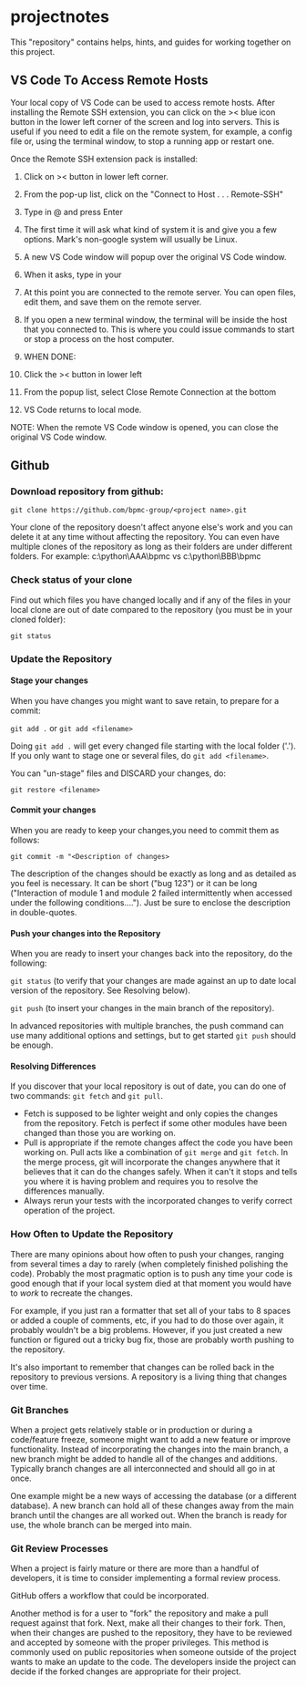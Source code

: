 # projectnotes
This "repository" contains helps, hints, and guides for working together on this project.

## VS Code To Access Remote Hosts
Your local copy of VS Code can be used to access remote hosts. After installing the Remote SSH extension, you can click on the >< blue icon button in the lower left corner of the screen and log into servers. This is useful if you need to edit a file on the remote system, for example, a config file or, using the terminal window, to stop a running app or restart one.

Once the Remote SSH extension pack is installed:

1.  Click on >< button in lower left corner.
1.  From the pop-up list, click on the "Connect to Host . . . Remote-SSH"
1.  Type in <username>@<host-name> and press Enter
1.  The first time it will ask what kind of system it is and give you a few options. Mark's non-google system will usually be Linux. 
1.  A new VS Code window will popup over the original VS Code window.
1.  When it asks, type in your <password>
1.  At this point you are connected to the remote server. You can open files, edit them, and save them on the remote server.
1.  If you open a new terminal window, the terminal will be inside the host that you connected to. This is where you could issue commands to start or stop a process on the host computer.

1.  WHEN DONE:
1.  Click the >< button in lower left
1.  From the popup list, select Close Remote Connection at the bottom
1.  VS Code returns to local mode.

NOTE: When the remote VS Code window is opened, you can close the original VS Code window.


## Github
### Download repository from github:

`git clone https://github.com/bpmc-group/<project name>.git`

Your clone of the repository doesn't affect anyone else's work and you can delete it at any time without affecting the repository. You can even have multiple clones of the repository as long as their folders are under different folders. For example: c:\python\AAA\bpmc vs c:\python\BBB\bpmc 

### Check status of your clone
Find out which files you have changed locally and if any of the files in your local clone are out of date compared to the repository (you must be in your cloned folder):

`git status`

### Update the Repository
#### Stage your changes
When you have changes you might want to save retain, to prepare for a commit:

`git add .` or `git add <filename>`

Doing `git add .` will get every changed file starting with the local folder ('.'). If you only want to stage one or several files, do `git add <filename>`.

You can "un-stage" files and DISCARD your changes, do:

`git restore <filename>`

#### Commit your changes
When you are ready to keep your changes,you need to commit them as follows:

`git commit -m "<Description of changes>`

The description of the changes should be exactly as long and as detailed as you feel is necessary. It can be short ("bug 123") or it can be long ("Interaction of module 1 and module 2 failed intermittently when accessed under the following conditions...."). Just be sure to enclose the description in double-quotes.
#### Push your changes into the Repository
When you are ready to insert your changes back into the repository, do the following:

`git status`   (to verify that your changes are made against an up to date local version of the repository. See Resolving below).

`git push`   (to insert your changes in the main branch of the repository).

In advanced repositories with multiple branches, the push command can use many additional options and settings, but to get started `git push` should be enough.

#### Resolving Differences
If you discover that your local repository is out of date, you can do one of two commands: `git fetch` and `git pull`. 

*   Fetch is supposed to be lighter weight and only copies the changes from the repository. Fetch is perfect if some other modules have been changed than those you are working on.
*   Pull is appropriate if the remote changes affect the code you have been working on. Pull acts like a combination of `git merge` and `git fetch`. In the merge process, git will incorporate the changes anywhere that it believes that it can do the changes safely. When it can't it stops and tells you where it is having problem and requires you to resolve the differences manually.
*   Always rerun your tests with the incorporated changes to verify correct operation of the project.

### How Often to Update the Repository
There are many opinions about how often to push your changes, ranging from several times a day to rarely (when completely finished polishing the code). Probably the most pragmatic option is to push any time your code is good enough that if your local system died at that moment you would have to *work* to recreate the changes. 

For example, if you just ran a formatter that set all of your tabs to 8 spaces or added a couple of comments, etc, if you had to do those over again, it probably wouldn't be a big problems. However, if you just created a new function or figured out a tricky bug fix, those are probably worth pushing to the repository.

It's also important to remember that changes can be rolled back in the repository to previous versions. A repository is a living thing that changes over time.

### Git Branches
When a project gets relatively stable or in production or during a code/feature freeze, someone might want to add a new feature or improve functionality. Instead of incorporating the changes into the main branch, a new branch might be added to handle all of the changes and additions. Typically branch changes are all interconnected and should all go in at once.

One example might be a new ways of accessing the database (or a different database). A new branch can hold all of these changes away from the main branch until the changes are all worked out. When the branch is ready for use, the whole branch can be merged into main.

### Git Review Processes
When a project is fairly mature or there are more than a handful of developers, it is time to consider implementing a formal review process. 

GitHub offers a workflow that could be incorporated. 

Another method is for a user to "fork" the repository and make a pull request against that fork. Next, make all their changes to their fork. Then, when their changes are pushed to the repository, they have to be reviewed and accepted by someone with the proper privileges. This method is commonly used on public repositories when someone outside of the project wants to make an update to the code. The developers inside the project can decide if the forked changes are appropriate for their project.